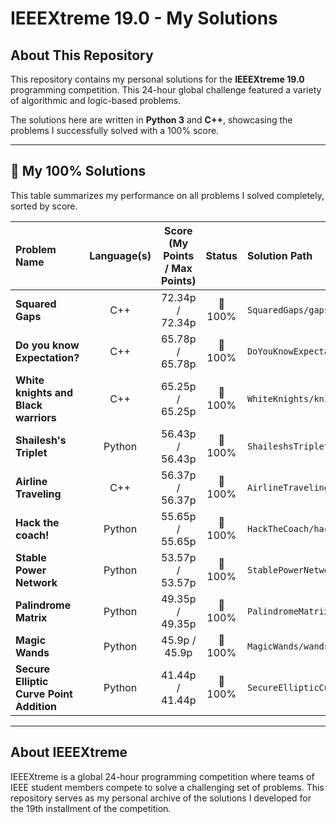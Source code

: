 # IEEEXtreme 19.0 - My Solutions

## About This Repository

This repository contains my personal solutions for the **IEEEXtreme 19.0** programming competition. This 24-hour global challenge featured a variety of algorithmic and logic-based problems.

The solutions here are written in **Python 3** and **C++**, showcasing the problems I successfully solved with a 100% score.

---

## 🚀 My 100% Solutions

This table summarizes my performance on all problems I solved completely, sorted by score.

| Problem Name | Language(s) | Score (My Points / Max Points) | Status | Solution Path |
| :--- | :---: | :---: | :---: | :--- |
| **Squared Gaps** | C++ | 72.34p / 72.34p | 🚀 100% | `SquaredGaps/gaps.cpp` |
| **Do you know Expectation?** | C++ | 65.78p / 65.78p | 🚀 100% | `DoYouKnowExpectation/expectation.cpp` |
| **White knights and Black warriors** | C++ | 65.25p / 65.25p | 🚀 100% | `WhiteKnights/knights.cpp` |
| **Shailesh's Triplet** | Python | 56.43p / 56.43p | 🚀 100% | `ShaileshsTriplet/triplet.py` |
| **Airline Traveling** | C++ | 56.37p / 56.37p | 🚀 100% | `AirlineTraveling/air.cpp` |
| **Hack the coach!** | Python | 55.65p / 55.65p | 🚀 100% | `HackTheCoach/hack.py` |
| **Stable Power Network** | Python | 53.57p / 53.57p | 🚀 100% | `StablePowerNetwork/stable.py` |
| **Palindrome Matrix** | Python | 49.35p / 49.35p | 🚀 100% | `PalindromeMatrix/matrix.py` |
| **Magic Wands** | Python | 45.9p / 45.9p | 🚀 100% | `MagicWands/wands.py` |
| **Secure Elliptic Curve Point Addition** | Python | 41.44p / 41.44p | 🚀 100% | `SecureEllipticCurve/elliptic.py` |

---

## About IEEEXtreme

IEEEXtreme is a global 24-hour programming competition where teams of IEEE student members compete to solve a challenging set of problems. This repository serves as my personal archive of the solutions I developed for the 19th installment of the competition.
